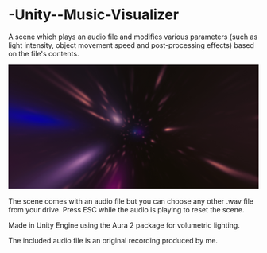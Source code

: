 # -Unity--Music-Visualizer

A scene which plays an audio file and modifies various parameters (such as light intensity, object movement speed and post-processing effects) based on the file's contents.

![Screenshot](https://raw.githubusercontent.com/RostislavGoncharov/-Unity--Music-Visualizer/main/Screenshot/Screenshot.jpg)

The scene comes with an audio file but you can choose any other .wav file from your drive. Press ESC while the audio is playing to reset the scene.

Made in Unity Engine using the Aura 2 package for volumetric lighting.

The included audio file is an original recording produced by me.
